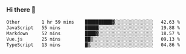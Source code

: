 ### Hi there 👋

<!--
**WShiBin/WShiBin** is a ✨ _special_ ✨ repository because its `README.md` (this file) appears on your GitHub profile.

Here are some ideas to get you started:

- 🔭 I’m currently working on ...
- 🌱 I’m currently learning ...
- 👯 I’m looking to collaborate on ...
- 🤔 I’m looking for help with ...
- 💬 Ask me about ...
- 📫 How to reach me: ...
- 😄 Pronouns: ...
- ⚡ Fun fact: ...
-->

<!--START_SECTION:waka-->

```txt
Other        1 hr 59 mins    ██████████▓░░░░░░░░░░░░░░   42.63 %
JavaScript   55 mins         █████░░░░░░░░░░░░░░░░░░░░   19.88 %
Markdown     52 mins         ████▓░░░░░░░░░░░░░░░░░░░░   18.57 %
Vue.js       25 mins         ██▒░░░░░░░░░░░░░░░░░░░░░░   09.13 %
TypeScript   13 mins         █▒░░░░░░░░░░░░░░░░░░░░░░░   04.86 %
```

<!--END_SECTION:waka-->
